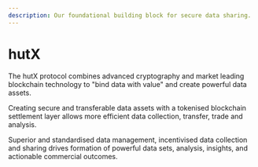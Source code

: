 ```yaml
---
description: Our foundational building block for secure data sharing.
---
```


# hutX

The hutX protocol combines advanced cryptography and market leading blockchain technology to "bind data with value" and create powerful data assets. 

Creating secure and transferable data assets with a tokenised blockchain settlement layer allows more efficient data collection, transfer, trade and analysis. 

Superior and standardised data management, incentivised data collection and sharing drives formation of powerful data sets, analysis, insights, and actionable commercial outcomes.

